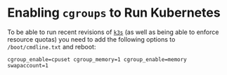 # Enabling `cgroups` to Run Kubernetes

To be able to run recent revisions of [`k3s`](https://k3s.io) (as well as being able to enforce resource quotas) you need to add the following options to `/boot/cmdline.txt` and reboot:

```
cgroup_enable=cpuset cgroup_memory=1 cgroup_enable=memory swapaccount=1
```